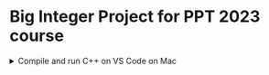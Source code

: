 # Big Integer Project for PPT 2023 course



<details>
<summary>Compile and run C++ on VS Code on Mac</summary>

0. Install C/C++ extension for VS Code: `ms-vscode.cpptools`(extension ID)

0. Check clang/g++ installed
<code>clang --version</code>
<code>g++ --version</code>

1. Install xcode-select (support clang and g++)
<code>xcode-select --install</code>



2. In `.vscode` folder, create
- `tasks.json` file (compiler buuild settings)
- `launch.json` file (debugger settings)
- `c_cpp_properties.json` file (compiler path and IntelliSense setting)

2. Compile code and create an executable file
<code> g++ filename.cpp -o outputname </code>

3. Run code
- Method 1:
    `./outputname`
- Method 2:
    - press F5: open debug tab
    - select "C++ (GDB/LLDB)" as your debugging environment
    - click the green "Play" button to compile and run your code
</details>



